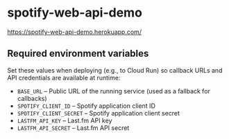 # spotify-web-api-demo
https://spotify-web-api-demo.herokuapp.com/

## Required environment variables

Set these values when deploying (e.g., to Cloud Run) so callback URLs and API
credentials are available at runtime:

- `BASE_URL` – Public URL of the running service (used as a fallback for
  callbacks)
- `SPOTIFY_CLIENT_ID` – Spotify application client ID
- `SPOTIFY_CLIENT_SECRET` – Spotify application client secret
- `LASTFM_API_KEY` – Last.fm API key
- `LASTFM_API_SECRET` – Last.fm API secret
